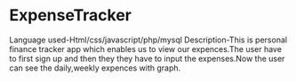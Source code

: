 # ExpenseTracker
Language used-Html/css/javascript/php/mysql
Description-This is personal finance tracker app which enables us to view our expences.The user have to first sign up and then they they have to input the expenses.Now the user can see the daily,weekly expences with graph.
